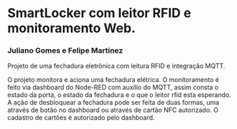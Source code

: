 # SmartLocker com leitor RFID e monitoramento Web.
### Juliano Gomes e Felipe Martinez

Projeto de uma fechadura eletrônica com leitura RFID e integração MQTT.

O projeto monitora e aciona uma fechadura elétrica. O monitoramento é feito via dashboard do Node-RED com auxilio do MQTT, assim consta o estado da porta, o estado da fechadura e o que o leitor rfid esta esperando. A ação de desbloquear a fechadura pode ser feita de duas formas, uma através de botão no dashboard ou através de cartão NFC autorizado.
O cadastro de cartões é autorizado pelo dashboard.
